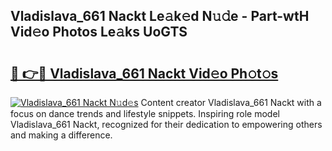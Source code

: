 ## Vladislava_661 Nackt Le𝚊k𝚎d N𝚞𝚍e - Part-wtH Vid𝚎o Photos Le𝚊ks UoGTS

# <h2><a href="http://fbb117u.evod.top/?m=Vladislava_661+Nackt">🔗 👉🔴 Vladislava_661 Nackt Vid𝚎o Ph𝚘t𝚘s</a></h2>

[![Vladislava_661 Nackt N𝚞d𝚎s](https://i.imgur.com/8V9OHl7.gif)](http://fbb117u.evod.top/?m=Vladislava_661+Nackt)
Content creator Vladislava_661 Nackt with a focus on dance trends and lifestyle snippets. Inspiring role model Vladislava_661 Nackt, recognized for their dedication to empowering others and making a difference. 
